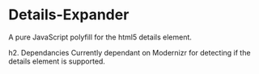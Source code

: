 Details-Expander
================

A pure JavaScript polyfill for the html5 details element.

h2. Dependancies
Currently dependant on Modernizr for detecting if the details element is supported.
